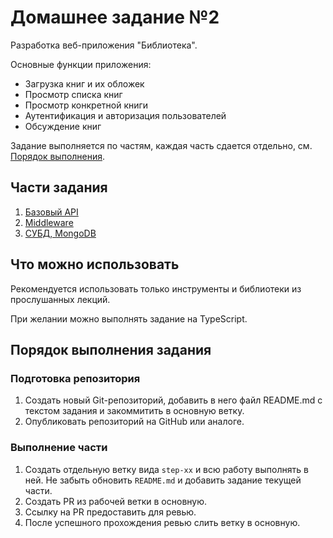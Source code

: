 # Домашнее задание №2

Разработка веб-приложения "Библиотека".

Основные функции приложения:

* Загрузка книг и их обложек
* Просмотр списка книг
* Просмотр конкретной книги
* Аутентификация и авторизация пользователей
* Обсуждение книг

Задание выполняется по частям, каждая часть сдается отдельно, см. [Порядок выполнения](#порядок-выполнения).

## Части задания

1. [Базовый API](./STEP-01.md)
2. [Middleware](./STEP-02.md)
3. [СУБД, MongoDB](./STEP-03.md)

## Что можно использовать

Рекомендуется использовать только инструменты и библиотеки из прослушанных лекций.

При желании можно выполнять задание на TypeScript.

## Порядок выполнения задания

### Подготовка репозитория

1. Создать новый Git-репозиторий, добавить в него файл README.md с текстом задания и закоммитить в основную ветку.
2. Опубликовать репозиторий на GitHub или аналоге.

### Выполнение части

1. Создать отдельную ветку вида `step-xx` и всю работу выполнять в ней. Не забыть обновить `README.md` и добавить задание текущей части.
2. Создать PR из рабочей ветки в основную.
3. Ссылку на PR предоставить для ревью.
4. После успешного прохождения ревью слить ветку в основную.

